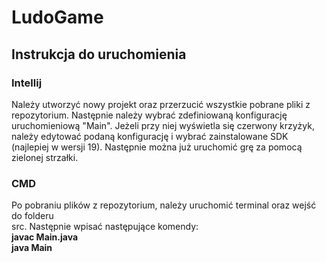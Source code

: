 # LudoGame

## Instrukcja do uruchomienia

### Intellij
Należy utworzyć nowy projekt oraz przerzucić wszystkie pobrane pliki z repozytorium.
Następnie należy wybrać zdefiniowaną konfigurację
uruchomieniową "Main". Jeżeli przy niej wyświetla się czerwony krzyżyk, należy
edytować podaną konfigurację i wybrać zainstalowane SDK (najlepiej w wersji 19).
Następnie można już uruchomić grę za pomocą zielonej strzałki.

### CMD
Po pobraniu plików z repozytorium, należy uruchomić terminal oraz wejść do folderu  
src. Następnie wpisać następujące komendy:  
**javac Main.java**  
**java Main**